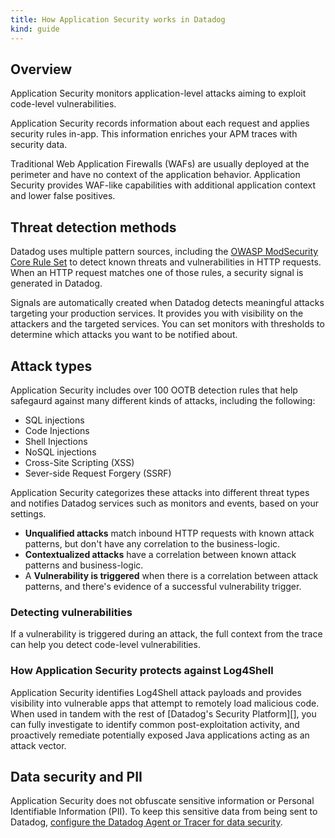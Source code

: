 ```yaml
---
title: How Application Security works in Datadog
kind: guide
---
```


## Overview

Application Security monitors application-level attacks aiming to exploit code-level vulnerabilities.

Application Security records information about each request and applies security rules in-app. This information enriches your APM traces with security data.

Traditional Web Application Firewalls (WAFs) are usually deployed at the perimeter and have no context of the application behavior. Application Security provides WAF-like capabilities with additional application context and lower false positives.

## Threat detection methods

Datadog uses multiple pattern sources, including the [OWASP ModSecurity Core Rule Set][1] to detect known threats and vulnerabilities in HTTP requests. When an HTTP request matches one of those rules, a security signal is generated in Datadog.

Signals are automatically created when Datadog detects meaningful attacks targeting your production services. It provides you with visibility on the attackers and the targeted services. You can set monitors with thresholds to determine which attacks you want to be notified about.

## Attack types

Application Security includes over 100 OOTB detection rules that help safegaurd against many different kinds of attacks, including the following:

* SQL injections
* Code Injections 
* Shell Injections
* NoSQL injections 
* Cross-Site Scripting (XSS) 
* Sever-side Request Forgery (SSRF)

Application Security categorizes these attacks into different threat types and notifies Datadog services such as monitors and events, based on your settings.

* **Unqualified attacks** match inbound HTTP requests with known attack patterns, but don't have any correlation to the business-logic.
* **Contextualized attacks** have a correlation between known attack patterns and business-logic.
* A **Vulnerability is triggered** when there is a correlation between attack patterns, and there's evidence of a successful vulnerability trigger.

### Detecting vulnerabilities

If a vulnerability is triggered during an attack, the full context from the trace can help you detect code-level vulnerabilities. 

### How Application Security protects against Log4Shell

 Application Security identifies Log4Shell attack payloads and provides visibility into vulnerable apps that attempt to remotely load malicious code. When used in tandem with the rest of [Datadog's Security Platform][], you can fully investigate to identify common post-exploitation activity, and proactively remediate potentially exposed Java applications acting as an attack vector.

## Data security and PII

Application Security does not obfuscate sensitive information or Personal Identifiable Information (PII). To keep this sensitive data from being sent to Datadog, [configure the Datadog Agent or Tracer for data security][2].


[1]: https://owasp.org/www-project-modsecurity-core-rule-set/
[2]: /tracing/setup_overview/configure_data_security/?tab=http
